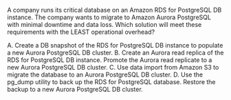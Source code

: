 A company runs its critical database on an Amazon RDS for PostgreSQL DB instance. The company wants to migrate to Amazon Aurora PostgreSQL with minimal downtime and data loss. Which solution will meet these requirements with the LEAST operational overhead? 

A. Create a DB snapshot of the RDS for PostgreSQL DB instance to populate a new Aurora PostgreSQL DB cluster. 
B. Create an Aurora read replica of the RDS for PostgreSQL DB instance. Promote the Aurora read replicate to a new Aurora PostgreSQL DB cluster. 
C. Use data import from Amazon S3 to migrate the database to an Aurora PostgreSQL DB cluster. 
D. Use the pg_dump utility to back up the RDS for PostgreSQL database. Restore the backup to a new Aurora PostgreSQL DB cluster.